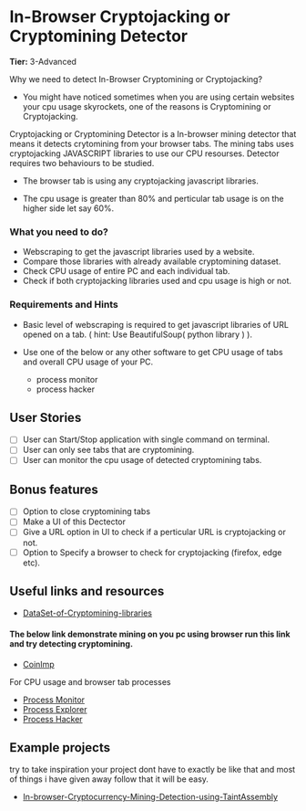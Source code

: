 # In-Browser Cryptojacking or Cryptomining Detector

**Tier:** 3-Advanced

Why we need to detect In-Browser Cryptomining or Cryptojacking?
- You might have noticed sometimes when you are using certain websites your cpu usage skyrockets, one of the reasons is Cryptomining or Cryptojacking.

Cryptojacking or Cryptomining Detector is a In-browser mining detector that means it detects crytomining from your browser tabs. The mining tabs uses cryptojacking JAVASCRIPT libraries to use our CPU resourses. Detector requires two behaviours to be studied.

- The browser tab is using any cryptojacking javascript libraries.

- The cpu usage is greater than 80% and perticular tab usage is on the higher side let say 60%.

### What you need to do?
- Webscraping to get the javascript libraries used by a website.
- Compare those libraries with already available cryptomining dataset.
- Check CPU usage of entire PC and each individual tab.
- Check if both cryptojacking libraries used and cpu usage is high or not.

### Requirements and Hints

-   Basic level of webscraping is required to get javascript libraries of URL opened on a tab. ( hint: Use BeautifulSoup( python library ) ).

-   Use one of the below or any other software to get CPU usage of tabs and overall CPU usage of your PC.
    - process monitor
    - process hacker


## User Stories

-   [ ] User can Start/Stop application with single command on terminal.
-   [ ] User can only see tabs that are cryptomining.
-   [ ] User can monitor the cpu usage of detected cryptomining tabs.

## Bonus features
-   [ ] Option to close cryptomining tabs
-   [ ] Make a UI of this Dectector
-   [ ] Give a URL option in UI to check if a perticular URL is cryptojacking or not.
-   [ ] Option to Specify a browser to check for cryptojacking (firefox, edge etc).

## Useful links and resources
-  [DataSet-of-Cryptomining-libraries](https://pure.qub.ac.uk/en/datasets/dataset-for-manic-multi-step-assessment-for-crypto-miners)

#### The below link demonstrate mining on you pc using browser run this link and try detecting cryptomining.
-  [CoinImp](https://www.coinimp.com/)

For CPU usage and browser tab processes
- [Process Monitor](https://learn.microsoft.com/en-us/sysinternals/downloads/procmon)
- [Process Explorer](https://learn.microsoft.com/en-us/sysinternals/downloads/process-explorer)
- [Process Hacker](https://processhacker.sourceforge.io/)

## Example projects
 try to take inspiration your project dont have to exactly be like that and most of things i have given away follow that it will be easy.
- [In-browser-Cryptocurrency-Mining-Detection-using-TaintAssembly](https://github.com/akshaykokane/In-browser-Cryptocurrency-Mining-Detection-using-TaintAssembly)

